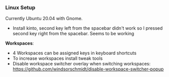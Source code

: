 

### Linux Setup

Currently Ubuntu 20.04 with Gnome.

  * Install kinto, second key left from the spacebar didn't work so I pressed second key right from the spacebar. Seems to be working

**Workspaces**:
  * 4 Workspaces can be assigned keys in keyboard shortcuts
  * To increase workspaces install tweak tools
  * Disable workspace switcher overlay when switching workspaces: https://github.com/windsorschmidt/disable-workspace-switcher-popup
  